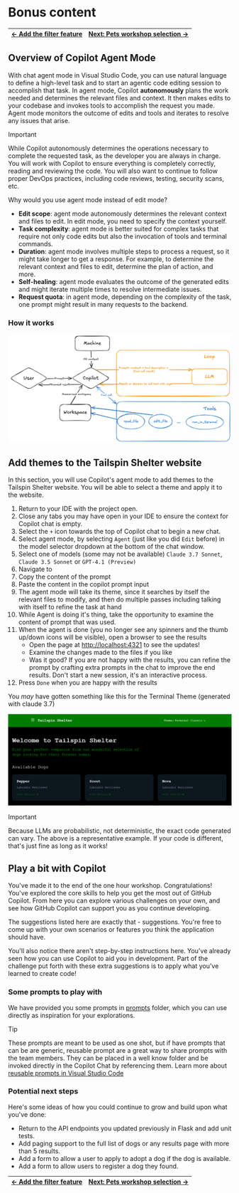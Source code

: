 # Bonus content

| [← Add the filter feature][walkthrough-previous] | [Next: Pets workshop selection →][walkthrough-next] |
|:-----------------------------------|------------------------------------------:|

## Overview of Copilot Agent Mode

With chat agent mode in Visual Studio Code, you can use natural language to define a high-level task and to start an agentic code editing session to accomplish that task. In agent mode, Copilot **autonomously** plans the work needed and determines the relevant files and context. It then makes edits to your codebase and invokes tools to accomplish the request you made. Agent mode monitors the outcome of edits and tools and iterates to resolve any issues that arise.

> [!IMPORTANT]
> While Copilot autonomously determines the operations necessary to complete the requested task, as the developer you are always in charge. You will work with Copilot to ensure everything is completely correctly, reading and reviewing the code. You will also want to continue to follow proper DevOps practices, including code reviews, testing, security scans, etc.

Why would you use agent mode instead of edit mode?

- **Edit scope**: agent mode autonomously determines the relevant context and files to edit. In edit mode, you need to specify the context yourself.
- **Task complexity**: agent mode is better suited for complex tasks that require not only code edits but also the invocation of tools and terminal commands.
- **Duration**: agent mode involves multiple steps to process a request, so it might take longer to get a response. For example, to determine the relevant context and files to edit, determine the plan of action, and more.
- **Self-healing**: agent mode evaluates the outcome of the generated edits and might iterate multiple times to resolve intermediate issues.
- **Request quota**: in agent mode, depending on the complexity of the task, one prompt might result in many requests to the backend.

### How it works

![How agent mode works](./images/copilot-agent-mode-how-it-works.png)

## Add themes to the Tailspin Shelter website

In this section, you will use Copilot's agent mode to add themes to the Tailspin Shelter website. You will be able to select a theme and apply it to the website.

1. Return to your IDE with the project open.
2. Close any tabs you may have open in your IDE to ensure the context for Copilot chat is empty.
3. Select the `+` icon towards the top of Copilot chat to begin a new chat.
4. Select agent mode, by selecting `Agent` (just like you did `Edit` before) in the model selector dropdown at the bottom of the chat window.
5. Select one of models (some may not be available) `Claude 3.7 Sonnet`, `Claude 3.5 Sonnet` or `GPT-4.1 (Preview)`
6. Navigate to [](../prompts/fun-add-themes.md)
7. Copy the content of the prompt
8. Paste the content in the copilot prompt input
9. The agent mode will take its theme, since it searches by itself the relevant files to modify, and then do multiple passes including talking with itself to refine the task at hand
10. While Agent is doing it's thing, take the opportunity to examine the content of prompt that was used.
11. When the agent is done (you no longer see any spinners and the thumb up/down icons will be visible), open a browser to see the results
    - Open the page at [http://localhost:4321][tailspin-shelter-website] to see the updates!
    - Examine the changes made to the files if you like
    - Was it good? If you are not happy with the results, you can refine the prompt by crafting extra prompts in the chat to improve the end results. Don't start a new session, it's an interactive process.
12. Press `Done` when you are happy with the results

You _may_ have gotten something like this for the Terminal Theme (generated with claude 3.7)

![Tailspin Shelter Terminal Classic theme](images/tail-spin-shelter-terminal-theme.png)

> [!IMPORTANT]
> Because LLMs are probabilistic, not deterministic, the exact code generated can vary. The above is a representative example. If your code is different, that's just fine as long as it works!

## Play a bit with Copilot

You've made it to the end of the one hour workshop. Congratulations! You've explored the core skills to help you get the most out of GitHub Copilot. From here you can explore various challenges on your own, and see how GitHub Copilot can support you as you continue developing.

The suggestions listed here are exactly that - suggestions. You're free to come up with your own scenarios or features you think the application should have.

You'll also notice there aren't step-by-step instructions here. You've already seen how you can use Copilot to aid you in development. Part of the challenge put forth with these extra suggestions is to apply what you've learned to create code!

### Some prompts to play with

We have provided you some prompts in [prompts][github-prompts-path] folder, which you can use directly as inspiration for your explorations.

> [!TIP]
> These prompts are meant to be used as one shot, but if have prompts that can be are generic, reusable prompt are a great way to share prompts with the team members. They can be placed in a well know folder and be invoked directly in the Copilot Chat by referencing them.
> Learn more about [reusable prompts in Visual Studio Code][vscode-prompts]

### Potential next steps

Here's some ideas of how you could continue to grow and build upon what you've done:

- Return to the API endpoints you updated previously in Flask and add unit tests.
- Add paging support to the full list of dogs or any results page with more than 5 results.
- Add a form to allow a user to apply to adopt a dog if the dog is available.
- Add a form to allow users to register a dog they found.

| [← Add the filter feature][walkthrough-previous] | [Next: Pets workshop selection →][walkthrough-next] |
|:-----------------------------------|------------------------------------------:|

[walkthrough-previous]: ./4-add-feature.md
[walkthrough-next]: ../README.md
[tailspin-shelter-website]: http://localhost:4321
[github-prompts-path]: ../prompts/
[vscode-prompts]: https://aka.ms/vscode-ghcp-prompt-snippets